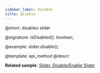 ```yaml
---
sidebar_label: disable
title: disable
---          
```


@short: disables slider

@signature: isDisabled(): boolean;

@example:
slider.disable();

@template: api_method
@descr:

**Related sample**: [Slider. Disable/Enable Slider](https://snippet.dhtmlx.com/po9hsc2l)

